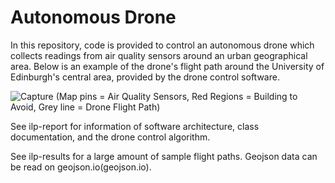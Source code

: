 # Autonomous Drone

In this repository, code is provided to control an autonomous drone which collects readings from air quality sensors around an urban geographical area. Below is an example of the drone's flight path around the University of Edinburgh's central area, provided by the drone control software.

![Capture](https://user-images.githubusercontent.com/57570765/229640362-e645b6a1-1951-4127-8c9b-50e1e5a9c7f1.PNG)
(Map pins = Air Quality Sensors, Red Regions = Building to Avoid, Grey line = Drone Flight Path)

See ilp-report for information of software architecture, class documentation, and the drone control algorithm.

See ilp-results for a large amount of sample flight paths. Geojson data can be read on geojson.io(geojson.io).
